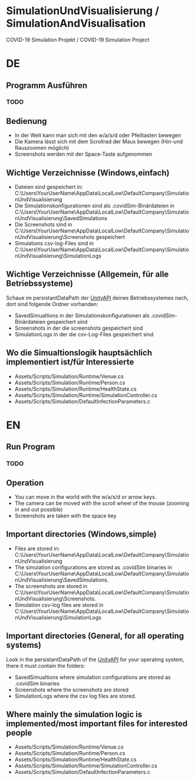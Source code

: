 # SimulationUndVisualisierung / SimulationAndVisualisation
 COVID-19 Simulation Projekt / COVID-19 Simulation Project

# DE
## Programm Ausführen
### TODO
## Bedienung
* In der Welt kann man sich mit den w/a/s/d oder Pfeiltasten bewegen
* Die Kamera lässt sich mit dem Scrollrad der Maus bewegen (Hin-und Rauszoomen möglich)
* Screenshots werden mit der Space-Taste aufgenommen
## Wichtige Verzeichnisse (Windows,einfach)
* Dateien sind gespeichert in: C:\Users\YourUserName\AppData\LocalLow\DefaultCompany\SimulationUndVisualisierung
* Die Simulationskonfigurationen sind als .covidSim-Binärdateien in C:\Users\YourUserName\AppData\LocalLow\DefaultCompany\SimulationUndVisualisierung\SavedSimulations
* Die Screenshots sind in C:\Users\YourUserName\AppData\LocalLow\DefaultCompany\SimulationUndVisualisierung\Screenshots gespeichert
* Simulations csv-log-Files sind in C:\Users\YourUserName\AppData\LocalLow\DefaultCompany\SimulationUndVisualisierung\SimulationLogs
## Wichtige Verzeichnisse (Allgemein, für alle Betriebssysteme)
Schaue im persistantDataPath der [UnityAPI](https://docs.unity3d.com/ScriptReference/Application-persistentDataPath.html) deines Betriebssystemes nach, dort sind folgende Ordner vorhanden:
* SavedSimualtions in der Simulationskonfigurationen als .covidSim-Binärdateien gespeichert sind
* Screenshots in der die screenshots gespeichert sind
* SimulationLogs in der die csv-Log-Files gespeichert sind
## Wo die Simualtionslogik hauptsächlich implementiert ist/für Interessierte
* Assets/Scripts/Simulation/Runtime/Venue.cs
* Assets/Scripts/Simulation/Runtime/Person.cs
* Assets/Scripts/Simulation/Runtime/HealthState.cs
* Assets/Scripts/Simulation/Runtime/SimulationController.cs
* Assets/Scripts/Simulation/DefaultInfectionParameters.c

# EN
## Run Program
### TODO
## Operation
* You can move in the world with the w/a/s/d or arrow keys.
* The camera can be moved with the scroll wheel of the mouse (zooming in and out possible)
* Screenshots are taken with the space key
## Important directories (Windows,simple)
* Files are stored in: C:\Users\YourUserName\AppData\LocalLow\DefaultCompany\SimulationUndVisualisierung
* The simulation configurations are stored as .covidSim binaries in C:\Users\YourUserName\AppData\LocalLow\DefaultCompany\SimulationUndVisualisierung\SavedSimulations.
* The screenshots are stored in C:\Users\YourUserName\AppData\LocalLow\DefaultCompany\SimulationUndVisualisierung\Screenshots.
* Simulation csv-log files are stored in C:\Users\YourUserName\AppData\LocalLow\DefaultCompany\SimulationUndVisualisierung\SimulationLogs
## Important directories (General, for all operating systems)
Look in the persistantDataPath of the [UnityAPI](https://docs.unity3d.com/ScriptReference/Application-persistentDataPath.html) for your operating system, there it must contain the folders:
* SavedSimualtions where simulation configurations are stored as .covidSim binaries
* Screenshots where the screenshots are stored
* SimulationLogs where the csv log files are stored.
## Where mainly the simulation logic is implemented/most important files for interested people
* Assets/Scripts/Simulation/Runtime/Venue.cs
* Assets/Scripts/Simulation/Runtime/Person.cs
* Assets/Scripts/Simulation/Runtime/HealthState.cs
* Assets/Scripts/Simulation/Runtime/SimulationController.cs
* Assets/Scripts/Simulation/DefaultInfectionParameters.c





